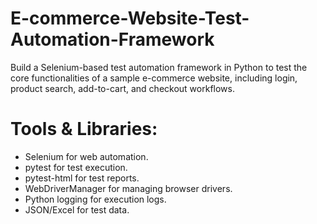 # E-commerce-Website-Test-Automation-Framework
Build a Selenium-based test automation framework in Python to test the core functionalities of a sample e-commerce website, including login, product search, add-to-cart, and checkout workflows.

# Tools & Libraries:
* Selenium for web automation.
* pytest for test execution.
* pytest-html for test reports.
* WebDriverManager for managing browser drivers.
* Python logging for execution logs.
* JSON/Excel for test data.
